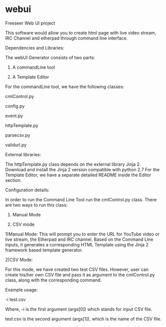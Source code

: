 webui
=====

Freeseer Web UI project

This software would allow you to create html page with live video stream, IRC 
Channel and etherpad through command line interface. 

Dependencies and Libraries:

The webUI Generator consists of two parts:

1)  A commandLine tool 

2)	A Template Editor

For the commandLine tool, we have the following classes: 

cmlControl.py

config.py

event.py

httpTemplate.py

parsecsv.py

validurl.py

External libraries:

The httpTemplate.py class depends on the external library Jinja 2. Download and install the Jinja 2 version compatible with python 2.7
For the Template Editor, we have a separate detailed README inside the Editor section.

Configuration details:

In order to run the Command Line Tool run the cmlControl.py class.  There are two ways to run this class:

1)	Manual Mode

2)	CSV mode

1)Manual Mode:
This will prompt you to enter the URL for YouTube video or live stream, the Etherpad and IRC channel.
Based on the Command Line inputs, it generates a corresponding HTML Template using the Jinja 2 framework based template generator.

2)CSV Mode:

For this mode, we have created two test CSV files.  However, user can create his/her own CSV file and pass it as argument to the cmlControl.py class, along with the corresponding command.

Example usage:

-i test.csv

Where, -i is the first argument (args[0]) which stands for  input CSV file.

test.csv is the second argument (args[1]), which is the name of the CSV file.


